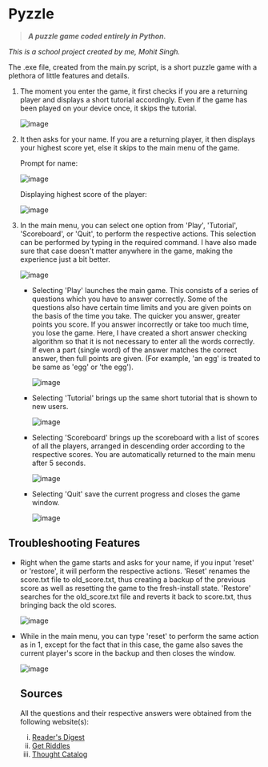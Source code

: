 # Pyzzle
> ***A puzzle game coded entirely in Python.***

<p><em>This is a school project created by me, Mohit Singh.</em><br>

The .exe file, created from the main.py script, is a short puzzle game with a plethora of little features and details.</p>
<ol>
<li>The moment you enter the game, it first checks if you are a returning player and displays a short tutorial accordingly. Even if the game has been played on your device once, it skips the tutorial.

![image](https://user-images.githubusercontent.com/83200950/147316557-9750f0f6-2eba-4bda-85ac-4e73b2b4dfec.png)</li>

<li>It then asks for your name. If you are a returning player, it then displays your highest score yet, else it skips to the main menu of the game.

Prompt for name: 
 
![image](https://user-images.githubusercontent.com/83200950/147316656-06a19db9-89a2-4e81-9a08-92cc53b198a4.png)

Displaying highest score of the player: 
 
![image](https://user-images.githubusercontent.com/83200950/147316739-e9c03be7-0e31-4c11-9d01-b7189bf2c0f9.png)</li>

<li>In the main menu, you can select one option from 'Play', 'Tutorial', 'Scoreboard', or 'Quit', to perform the respective actions. This selection can be performed by typing in the required command. I have also made sure that case doesn't matter anywhere in the game, making the experience just a bit better.

![image](https://user-images.githubusercontent.com/83200950/147316850-bc74224a-415e-4e5a-ac45-612af2a2e110.png)
<ul type='square'>
 <li>Selecting 'Play' launches the main game. This consists of a series of questions which you have to answer correctly. Some of the questions also have certain time limits and you are given points on the basis of the time you take. The quicker you answer, greater points you score. If you answer incorrectly or take too much time, you lose the game. Here, I have created a short answer checking algorithm so that it is not necessary to enter all the words correctly. If even a part (single word) of the answer matches the correct answer, then full points are given. (For example, 'an egg' is treated to be same as 'egg' or 'the egg').
  
  ![image](https://user-images.githubusercontent.com/83200950/147317320-25e6eaa3-0b82-48a5-9961-d745da1c0945.png)</li>
  
  <li>Selecting 'Tutorial' brings up the same short tutorial that is shown to new users.
  
  ![image](https://user-images.githubusercontent.com/83200950/147317418-6574af63-0efa-407b-805f-0c80d58031d7.png)</li>
  
  <li>Selecting 'Scoreboard' brings up the scoreboard with a list of scores of all the players, arranged in descending order according to the respective scores. You are automatically returned to the main menu after 5 seconds.
  
  ![image](https://user-images.githubusercontent.com/83200950/147317642-c5bf1616-f559-4fb4-a385-6b80da17593c.png)</li>
  
  <li>Selecting 'Quit' save the current progress and closes the game window.
  
  ![image](https://user-images.githubusercontent.com/83200950/147317724-de5e15a7-87c7-4bf1-87ee-5dae6198f0e5.png)</li></ul></li>
</ol>



## Troubleshooting Features

<ul type='square'><li>Right when the game starts and asks for your name, if you input 'reset' or 'restore', it will perform the respective actions. 'Reset' renames the score.txt file to old_score.txt, thus creating a backup of the previous score as well as resetting the game to the fresh-install state. 'Restore' searches for the old_score.txt file and reverts it back to score.txt, thus bringing back the old scores. 

![image](https://user-images.githubusercontent.com/83200950/147319088-1c6f0d70-3b27-4a41-bf29-cea920348549.png)</li>

<li> While in the main menu, you can type 'reset' to perform the same action as in 1, except for the fact that in this case, the game also saves the current player's score in the backup and then closes the window.
  
  ![image](https://user-images.githubusercontent.com/83200950/147319224-4ac73db9-fb3b-40b6-b018-991ae1f98255.png)</li>

## Sources

<p>All the questions and their respective answers were obtained from the following website(s):
 <ol type='i'>
  <li><a href='https://www.rd.com/article/short-riddles/'>Reader's Digest</a></li>
  <li><a href='https://www.getriddles.com/short-riddles/'>Get Riddles</a></li>
  <li><a href='https://thoughtcatalog.com/january-nelson/2020/08/short-riddles/'>Thought Catalog</a></li>
 </ol>
